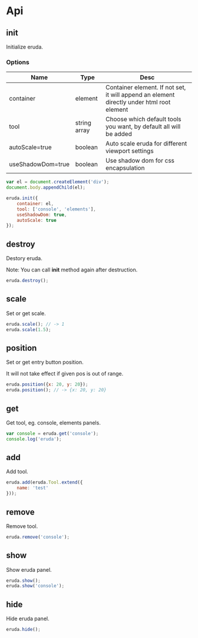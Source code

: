 # Api

## init

Initialize eruda.

### Options

|Name             |Type        |Desc                                                                                     |
|-----------------|------------|-----------------------------------------------------------------------------------------|
|container        |element     |Container element. If not set, it will append an element directly under html root element|
|tool             |string array|Choose which default tools you want, by default all will be added                        |
|autoScale=true   |boolean     |Auto scale eruda for different viewport settings                                         |
|useShadowDom=true|boolean     |Use shadow dom for css encapsulation                                                     |

```javascript
var el = document.createElement('div');
document.body.appendChild(el);

eruda.init({
    container: el,
    tool: ['console', 'elements'],
    useShadowDom: true,
    autoScale: true
});
```

## destroy

Destory eruda. 

Note: You can call **init** method again after destruction.

```javascript
eruda.destroy();
```

## scale

Set or get scale.

```javascript
eruda.scale(); // -> 1
eruda.scale(1.5);
```

## position

Set or get entry button position.

It will not take effect if given pos is out of range.

```javascript
eruda.position({x: 20, y: 20});
eruda.position(); // -> {x: 20, y: 20}
```

## get

Get tool, eg. console, elements panels.

```javascript
var console = eruda.get('console');
console.log('eruda');
```

## add

Add tool.

```javascript
eruda.add(eruda.Tool.extend({
    name: 'test'
}));
```

## remove

Remove tool.

```javascript
eruda.remove('console');
```

## show

Show eruda panel.

```javascript
eruda.show();
eruda.show('console');
```

## hide

Hide eruda panel.

```javascript
eruda.hide();
```